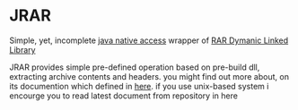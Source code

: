 # JRAR
Simple, yet, incomplete [java native access](https://github.com/java-native-access/jna/blob/master/README.md) wrapper of [RAR Dymanic Linked Library](https://www.rarlab.com/rar_add.htm)

JRAR provides simple pre-defined operation based on pre-build dll, extracting archive contents and headers. you might find out more about, on its documention which defined in [here](https://www.rarlab.com/rar/UnRARDLL.exe).
if you use unix-based system i encourge you to read latest document from repository in here
